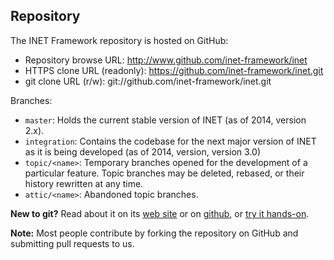 ## Repository

The INET Framework repository is hosted on GitHub:

*   Repository browse URL: <http://www.github.com/inet-framework/inet>
*   HTTPS clone URL (readonly): https://github.com/inet-framework/inet.git
*   git clone URL (r/w): git://github.com/inet-framework/inet.git

Branches:

*   `master`: Holds the current stable version of INET (as of 2014, version 2.x).
*   `integration`: Contains the codebase for the next major version of INET as it is being developed (as of 2014, version, version 3.0)
*   `topic/<name>`: Temporary branches opened for the development of a particular feature. Topic branches may be deleted, rebased, or their history rewritten at any time.
*   `attic/<name>`: Abandoned topic branches.

**New to git?** Read about it on its [web site][10] or on [github][11], or [try it hands-on][12].

**Note:** Most people contribute by forking the repository on GitHub and submitting pull requests to us.

 [10]: http://git-scm.com
 [11]: https://help.github.com/articles/good-resources-for-learning-git-and-github/
 [12]: http://try.github.com/
